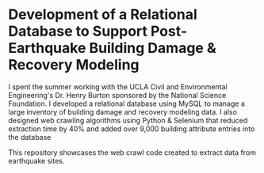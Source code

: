 # Development of a Relational Database to Support Post-Earthquake Building Damage & Recovery Modeling

I spent the summer working with the UCLA Civil and Environmental Engineering's Dr. Henry Burton sponsored by the National Science Foundation. I developed a relational database using MySQL to manage a large inventory of building damage and recovery modeling data. I also designed web crawling algorithms using Python & Selenium that reduced extraction time by 40% and added over 9,000 building attribute entries into the database

This repository showcases the web crawl code created to extract data from earthquake sites.
